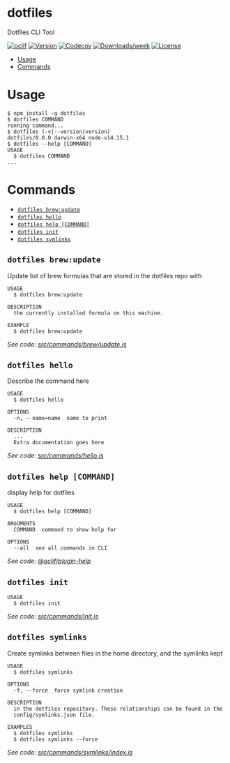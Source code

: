 dotfiles
========

Dotfiles CLI Tool

[![oclif](https://img.shields.io/badge/cli-oclif-brightgreen.svg)](https://oclif.io)
[![Version](https://img.shields.io/npm/v/dotfiles.svg)](https://npmjs.org/package/dotfiles)
[![Codecov](https://codecov.io/gh/mikemimik/dotfiles/branch/master/graph/badge.svg)](https://codecov.io/gh/mikemimik/dotfiles)
[![Downloads/week](https://img.shields.io/npm/dw/dotfiles.svg)](https://npmjs.org/package/dotfiles)
[![License](https://img.shields.io/npm/l/dotfiles.svg)](https://github.com/mikemimik/dotfiles/blob/master/package.json)

<!-- toc -->
* [Usage](#usage)
* [Commands](#commands)
<!-- tocstop -->
# Usage
<!-- usage -->
```sh-session
$ npm install -g dotfiles
$ dotfiles COMMAND
running command...
$ dotfiles (-v|--version|version)
dotfiles/0.0.0 darwin-x64 node-v14.15.1
$ dotfiles --help [COMMAND]
USAGE
  $ dotfiles COMMAND
...
```
<!-- usagestop -->
# Commands
<!-- commands -->
* [`dotfiles brew:update`](#dotfiles-brewupdate)
* [`dotfiles hello`](#dotfiles-hello)
* [`dotfiles help [COMMAND]`](#dotfiles-help-command)
* [`dotfiles init`](#dotfiles-init)
* [`dotfiles symlinks`](#dotfiles-symlinks)

## `dotfiles brew:update`

Update list of brew formulas that are stored in the dotfiles repo with

```
USAGE
  $ dotfiles brew:update

DESCRIPTION
  the currently installed formula on this machine.

EXAMPLE
  $ dotfiles brew:update
```

_See code: [src/commands/brew/update.js](https://github.com/mikemimik/dotfiles/blob/v0.0.0/src/commands/brew/update.js)_

## `dotfiles hello`

Describe the command here

```
USAGE
  $ dotfiles hello

OPTIONS
  -n, --name=name  name to print

DESCRIPTION
  ...
  Extra documentation goes here
```

_See code: [src/commands/hello.js](https://github.com/mikemimik/dotfiles/blob/v0.0.0/src/commands/hello.js)_

## `dotfiles help [COMMAND]`

display help for dotfiles

```
USAGE
  $ dotfiles help [COMMAND]

ARGUMENTS
  COMMAND  command to show help for

OPTIONS
  --all  see all commands in CLI
```

_See code: [@oclif/plugin-help](https://github.com/oclif/plugin-help/blob/v3.2.1/src/commands/help.ts)_

## `dotfiles init`

```
USAGE
  $ dotfiles init
```

_See code: [src/commands/init.js](https://github.com/mikemimik/dotfiles/blob/v0.0.0/src/commands/init.js)_

## `dotfiles symlinks`

Create symlinks between files in the home directory, and the symlinks kept

```
USAGE
  $ dotfiles symlinks

OPTIONS
  -f, --force  force symlink creation

DESCRIPTION
  in the dotfiles repository. These relationships can be found in the
  config/symlinks.json file.

EXAMPLES
  $ dotfiles symlinks
  $ dotfiles symlinks --force
```

_See code: [src/commands/symlinks/index.js](https://github.com/mikemimik/dotfiles/blob/v0.0.0/src/commands/symlinks/index.js)_
<!-- commandsstop -->
